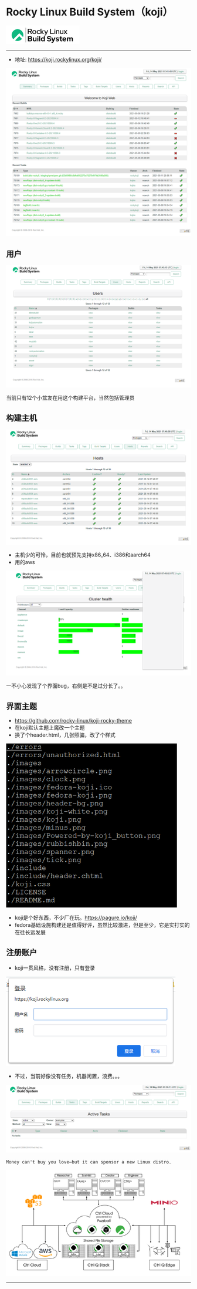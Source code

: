 # Rocky Linux Build System（koji）

![20210514_155157_19](image/20210514_155157_19.png)

---

* 地址: <https://koji.rockylinux.org/koji/>


![20210514_154413_68](image/20210514_154413_68.png)

## 用户

![20210514_154534_33](image/20210514_154534_33.png)

当前只有12个小盆友在用这个构建平台，当然包括管理员

## 构建主机

![20210514_154627_29](image/20210514_154627_29.png)

* 主机少的可怜，目前也就预先支持x86_64、i386和aarch64
* 用的aws

![20210514_154811_26](image/20210514_154811_26.png)

一不小心发现了个界面bug，右侧是不是过分长了。。

## 界面主题

* <https://github.com/rocky-linux/koji-rocky-theme>
* 在koji默认主题上魔改一个主题
* 换了个header.html，几张照骗，改了个样式

![20210514_155247_11](image/20210514_155247_11.png)

* koji是个好东西，不少厂在玩。<https://pagure.io/koji/>
* fedora基础设施构建还是值得好评，虽然比较激进，但是至少，它是实打实的在往长远发展

## 注册账户

* koji一贯风格，没有注册，只有登录

![20210514_155751_41](image/20210514_155751_41.png)

* 不过，当前好像没有任务，机器闲置，浪费。。。

![20210514_155825_98](image/20210514_155825_98.png)

```
Money can't buy you love—but it can sponsor a new Linux distro.
```

![20210514_160349_44](image/20210514_160349_44.png) 












---
